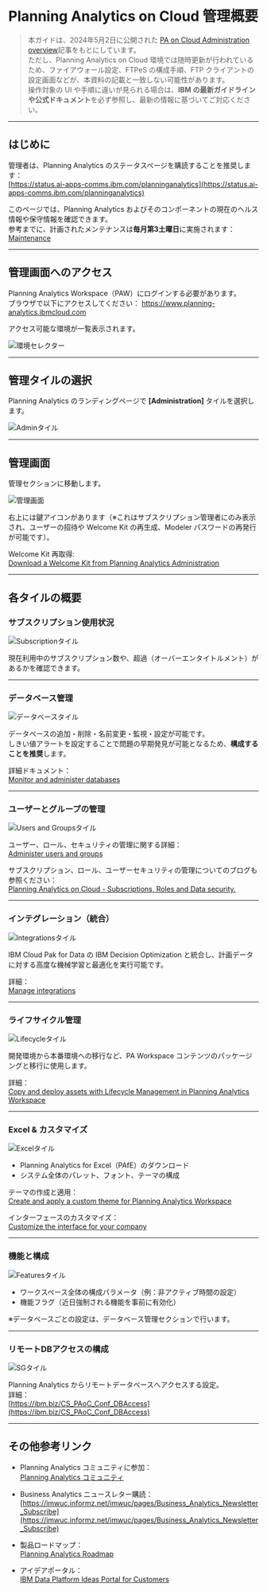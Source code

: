 # Planning Analytics on Cloud 管理概要

> 本ガイドは、2024年5月2日に公開された [PA on Cloud Administration overview](https://community.ibm.com/community/user/blogs/paul-hart-prieto/2024/05/02/pa-on-cloud-admin-overview)記事をもとにしています。  
> ただし、Planning Analytics on Cloud 環境では随時更新が行われているため、ファイアウォール設定、FTPeS の構成手順、FTP クライアントの設定画面などが、本資料の記載と一致しない可能性があります。  
> 操作対象の UI や手順に違いが見られる場合は、**IBM の最新ガイドラインや公式ドキュメント**を必ず参照し、最新の情報に基づいてご対応ください。

---

## はじめに

管理者は、Planning Analytics のステータスページを購読することを推奨します：  
[https://status.ai-apps-comms.ibm.com/planninganalytics](https://status.ai-apps-comms.ibm.com/planninganalytics)

このページでは、Planning Analytics およびそのコンポーネントの現在のヘルス情報や保守情報を確認できます。  
参考までに、計画されたメンテナンスは**毎月第3土曜日**に実施されます：  
[Maintenance](https://www.ibm.com/docs/en/planning-analytics/2.0.0?topic=SSD29G_2.0.0/com.ibm.swg.ba.cognos.tm1_cloud_mg.2.0.0.doc/c_tm1_cloud_support_maintenance.htm)

---

## 管理画面へのアクセス

Planning Analytics Workspace（PAW）にログインする必要があります。  
ブラウザで以下にアクセスしてください：
https://www.planning-analytics.ibmcloud.com


アクセス可能な環境が一覧表示されます。

![環境セレクター](https://higherlogicdownload.s3.amazonaws.com/IMWUC/UploadedImages/hlxdWGEsTn6U3QYkB41x_EnvSelector-L.png)

---

## 管理タイルの選択

Planning Analytics のランディングページで **[Administration]** タイルを選択します。

![Adminタイル](https://higherlogicdownload.s3.amazonaws.com/IMWUC/UploadedImages/vsxL2oBuQsuHC9F44krT_AdminTile-M.png)

---

## 管理画面

管理セクションに移動します。

![管理画面](https://higherlogicdownload.s3.amazonaws.com/IMWUC/UploadedImages/1tIVRNLWR3afCZbYvsiw_AdministrationScreen-L.png)

右上には鍵アイコンがあります（※これはサブスクリプション管理者にのみ表示され、ユーザーの招待や Welcome Kit の再生成、Modeler パスワードの再発行が可能です）。

Welcome Kit 再取得:  
[Download a Welcome Kit from Planning Analytics Administration](https://www.ibm.com/docs/en/planning-analytics/2.0.0?topic=workspace-download-welcome-kit-from-planning-analytics-administration)

---

## 各タイルの概要

### サブスクリプション使用状況

![Subscriptionタイル](https://higherlogicdownload.s3.amazonaws.com/IMWUC/UploadedImages/rTB27mxQyeG3GQCvBCzE_SubscriptionTile-T.jpeg)

現在利用中のサブスクリプション数や、超過（オーバーエンタイトルメント）があるかを確認できます。

---

### データベース管理

![データベースタイル](https://higherlogicdownload.s3.amazonaws.com/IMWUC/UploadedImages/At0eY2YwSgoy1b6Ciwdu_DBTile-T.png)

データベースの追加・削除・名前変更・監視・設定が可能です。  
しきい値アラートを設定することで問題の早期発見が可能となるため、**構成することを推奨**します。

詳細ドキュメント：  
[Monitor and administer databases](https://www.ibm.com/docs/en/planning-analytics/2.0.0?topic=workspace-monitor-administer-databases)

---

### ユーザーとグループの管理

![Users and Groupsタイル](https://higherlogicdownload.s3.amazonaws.com/IMWUC/UploadedImages/NT1sCazRbqCMHMc8IQtw_UsersandGroupsTile-T.png)

ユーザー、ロール、セキュリティの管理に関する詳細：  
[Administer users and groups](https://www.ibm.com/docs/en/planning-analytics/2.0.0?topic=workspace-administer-users-groups)

サブスクリプション、ロール、ユーザーセキュリティの管理についてのブログも参照ください：  
[Planning Analytics on Cloud - Subscriptions, Roles and Data security.](https://community.ibm.com/community/user/blogs/paul-hart-prieto/2024/02/26/planning-analytics-on-cloud)

---

### インテグレーション（統合）

![Integrationsタイル](https://higherlogicdownload.s3.amazonaws.com/IMWUC/UploadedImages/zzxIrzBjQG2u8X2q60UD_IntegrationsTile-T.png)

IBM Cloud Pak for Data の IBM Decision Optimization と統合し、計画データに対する高度な機械学習と最適化を実行可能です。

詳細：  
[Manage integrations](https://www.ibm.com/docs/en/planning-analytics/2.0.0?topic=workspace-manage-integrations)

---

### ライフサイクル管理

![Lifecycleタイル](https://higherlogicdownload.s3.amazonaws.com/IMWUC/UploadedImages/LDYq7XmOR9CRV0GgLbLd_LifecycleTile-T.png)

開発環境から本番環境への移行など、PA Workspace コンテンツのパッケージングと移行に使用します。

詳細：  
[Copy and deploy assets with Lifecycle Management in Planning Analytics Workspace](https://www.ibm.com/docs/en/planning-analytics/2.0.0?topic=apaw-copy-deploy-assets-lifecycle-management-in-planning-analytics-workspace)

---

### Excel & カスタマイズ

![Excelタイル](https://higherlogicdownload.s3.amazonaws.com/IMWUC/UploadedImages/FJ99TA8fRWmdgewrhQgW_ExcelTile-T.png)

- Planning Analytics for Excel（PAfE）のダウンロード  
- システム全体のパレット、フォント、テーマの構成

テーマの作成と適用：  
[Create and apply a custom theme for Planning Analytics Workspace](https://www.ibm.com/docs/en/planning-analytics/2.0.0?topic=SSD29G_2.0.0/com.ibm.swg.ba.cognos.tm1_prism_gs.2.0.0.doc/c_paw_nf_creating_a_custom_theme.htm)

インターフェースのカスタマイズ：  
[Customize the interface for your company](https://www.ibm.com/docs/en/planning-analytics/2.0.0?topic=workspace-customize-interface-your-company)

---

### 機能と構成

![Featuresタイル](https://higherlogicdownload.s3.amazonaws.com/IMWUC/UploadedImages/VhoaPFnqR1yU5mAvkK37_FeaturesTile-T.png)

- ワークスペース全体の構成パラメータ（例：非アクティブ時間の設定）  
- 機能フラグ（近日強制される機能を事前に有効化）

※データベースごとの設定は、データベース管理セクションで行います。

---

### リモートDBアクセスの構成

![SGタイル](https://higherlogicdownload.s3.amazonaws.com/IMWUC/UploadedImages/7zbbGbZXTSyunaurfLPi_SGTile-T.png)

Planning Analytics からリモートデータベースへアクセスする設定。  
詳細：  
[https://ibm.biz/CS_PAoC_Conf_DBAccess](https://ibm.biz/CS_PAoC_Conf_DBAccess)

---

## その他参考リンク

- Planning Analytics コミュニティに参加：  
  [Planning Analytics コミュニティ](https://community.ibm.com/community/user/communities/community-home?CommunityKey=8fde0600-e22b-4178-acf5-bf4eda43146b)

- Business Analytics ニュースレター購読：  
  [https://imwuc.informz.net/imwuc/pages/Business_Analytics_Newsletter_Subscribe](https://imwuc.informz.net/imwuc/pages/Business_Analytics_Newsletter_Subscribe)

- 製品ロードマップ：  
  [Planning Analytics Roadmap](https://bigblue.aha.io/published/30f7b700d5eb7d18cfdd19c793f4a10d?page=1)

- アイデアポータル：  
  [IBM Data Platform Ideas Portal for Customers](https://ibm-data-and-ai.ideas.ibm.com/)
